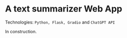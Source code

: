 # A text summarizer Web App 

Technologies:
```Python, Flask, Gradio``` and ```ChatGPT API```

In construction.
